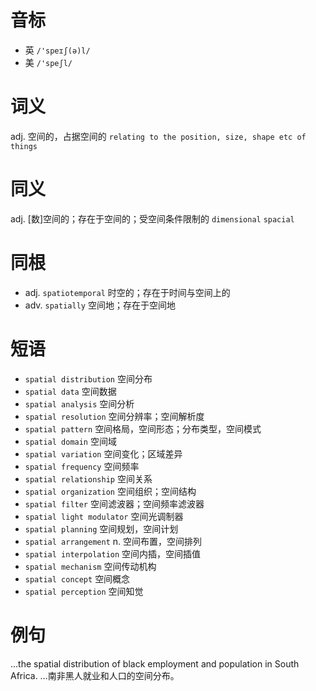 # 音标

- 英 `/'speɪʃ(ə)l/`
- 美 `/'speʃl/`

# 词义

adj. 空间的，占据空间的
`relating to the position, size, shape etc of things`

# 同义

adj. [数]空间的；存在于空间的；受空间条件限制的
`dimensional` `spacial`

# 同根

- adj. `spatiotemporal` 时空的；存在于时间与空间上的
- adv. `spatially` 空间地；存在于空间地

# 短语

- `spatial distribution` 空间分布
- `spatial data` 空间数据
- `spatial analysis` 空间分析
- `spatial resolution` 空间分辨率；空间解析度
- `spatial pattern` 空间格局，空间形态；分布类型，空间模式
- `spatial domain` 空间域
- `spatial variation` 空间变化；区域差异
- `spatial frequency` 空间频率
- `spatial relationship` 空间关系
- `spatial organization` 空间组织；空间结构
- `spatial filter` 空间滤波器；空间频率滤波器
- `spatial light modulator` 空间光调制器
- `spatial planning` 空间规划，空间计划
- `spatial arrangement` n. 空间布置，空间排列
- `spatial interpolation` 空间内插，空间插值
- `spatial mechanism` 空间传动机构
- `spatial concept` 空间概念
- `spatial perception` 空间知觉

# 例句

...the spatial distribution of black employment and population in South Africa.
…南非黑人就业和人口的空间分布。


